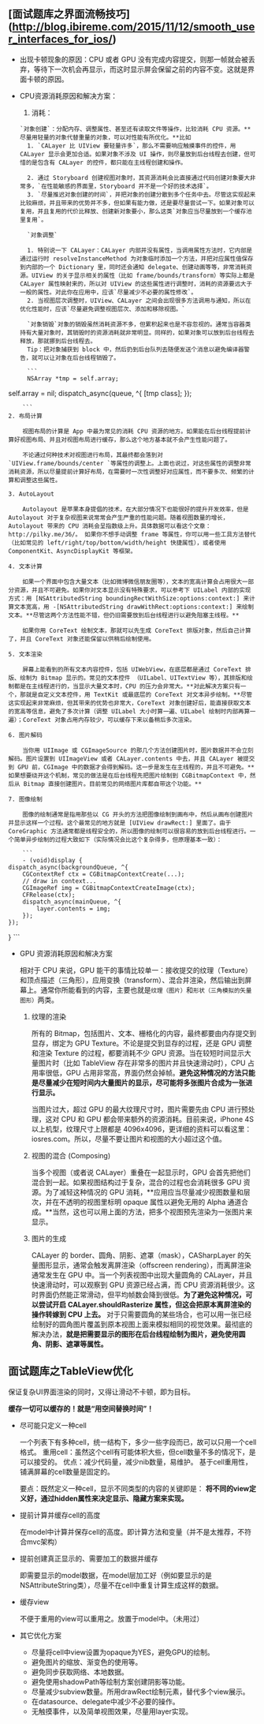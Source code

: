 ## [面试题库之界面流畅技巧] (http://blog.ibireme.com/2015/11/12/smooth_user_interfaces_for_ios/)

* 出现卡顿现象的原因：CPU 或者 GPU 没有完成内容提交，则那一帧就会被丢弃，等待下一次机会再显示，而这时显示屏会保留之前的内容不变。这就是界面卡顿的原因。
* CPU资源消耗原因和解决方案：

	1. 消耗：
	
	  `对象创建`：分配内存、调整属性、甚至还有读取文件等操作，比较消耗 CPU 资源。**尽量用轻量的对象代替重量的对象，可以对性能有所优化。**比如
 		1. `CALayer 比 UIView 要轻量许多`，那么不需要响应触摸事件的控件，用 CALayer 显示会更加合适。如果对象不涉及 UI 操作，则尽量放到后台线程去创建，但可惜的是包含有 CALayer 的控件，都只能在主线程创建和操作。
	  
	  	2. 通过 Storyboard 创建视图对象时，其资源消耗会比直接通过代码创建对象要大非常多，`在性能敏感的界面里，Storyboard 并不是一个好的技术选择`。
	  	3. `尽量推迟对象创建的时间`，并把对象的创建分散到多个任务中去。尽管这实现起来比较麻烦，并且带来的优势并不多，但如果有能力做，还是要尽量尝试一下。如果对象可以复用，并且复用的代价比释放、创建新对象要小，那么这类`对象应当尽量放到一个缓存池里复用`。

		`对象调整`
		
		1. 特别说一下 CALayer：CALayer 内部并没有属性，当调用属性方法时，它内部是通过运行时 resolveInstanceMethod 为对象临时添加一个方法，并把对应属性值保存到内部的一个 Dictionary 里，同时还会通知 delegate、创建动画等等，非常消耗资源。UIView 的关于显示相关的属性（比如 frame/bounds/transform）等实际上都是 CALayer 属性映射来的，所以对 UIView 的这些属性进行调整时，消耗的资源要远大于一般的属性。对此你在应用中，应该`尽量减少不必要的属性修改`。
		2. 当视图层次调整时，UIView、CALayer 之间会出现很多方法调用与通知，所以在优化性能时，应该`尽量避免调整视图层次、添加和移除视图。`

		`对象销毁`对象的销毁虽然消耗资源不多，但累积起来也是不容忽视的。通常当容器类持有大量对象时，其销毁时的资源消耗就非常明显。同样的，如果对象可以放到后台线程去释放，那就挪到后台线程去。
		Tip：把对象捕获到 block 中，然后扔到后台队列去随便发送个消息以避免编译器警告，就可以让对象在后台线程销毁了。
		
		```
		NSArray *tmp = self.array;
self.array = nil;
dispatch_async(queue, ^{
    [tmp class];
});

		```
	2. 布局计算

		视图布局的计算是 App 中最为常见的消耗 CPU 资源的地方。如果能在后台线程提前计算好视图布局、并且对视图布局进行缓存，那么这个地方基本就不会产生性能问题了。

		不论通过何种技术对视图进行布局，其最终都会落到对 `UIView.frame/bounds/center `等属性的调整上。上面也说过，对这些属性的调整非常消耗资源，所以尽量提前计算好布局，在需要时一次性调整好对应属性，而不要多次、频繁的计算和调整这些属性。
	
	3. AutoLayout

		Autolayout 是苹果本身提倡的技术，在大部分情况下也能很好的提升开发效率，但是 Autolayout 对于复杂视图来说常常会产生严重的性能问题。随着视图数量的增长，Autolayout 带来的 CPU 消耗会呈指数级上升。具体数据可以看这个文章：http://pilky.me/36/。 如果你不想手动调整 frame 等属性，你可以用一些工具方法替代（比如常见的 left/right/top/bottom/width/height 快捷属性），或者使用 ComponentKit、AsyncDisplayKit 等框架。
	
	4. 文本计算

		如果一个界面中包含大量文本（比如微博微信朋友圈等），文本的宽高计算会占用很大一部分资源，并且不可避免。如果你对文本显示没有特殊要求，可以参考下 UILabel 内部的实现方式：用 [NSAttributedString boundingRectWithSize:options:context:] 来计算文本宽高，用 -[NSAttributedString drawWithRect:options:context:] 来绘制文本。**尽管这两个方法性能不错，但仍旧需要放到后台线程进行以避免阻塞主线程。**

		如果你用 CoreText 绘制文本，那就可以先生成 CoreText 排版对象，然后自己计算了，并且 CoreText 对象还能保留以供稍后绘制使用。
		
	5. 文本渲染

		屏幕上能看到的所有文本内容控件，包括 UIWebView，在底层都是通过 CoreText 排版、绘制为 Bitmap 显示的。常见的文本控件 （UILabel、UITextView 等），其排版和绘制都是在主线程进行的，当显示大量文本时，CPU 的压力会非常大。**对此解决方案只有一个，那就是自定义文本控件，用 TextKit 或最底层的 CoreText 对文本异步绘制。**尽管这实现起来非常麻烦，但其带来的优势也非常大，CoreText 对象创建好后，能直接获取文本的宽高等信息，避免了多次计算（调整 UILabel 大小时算一遍、UILabel 绘制时内部再算一遍）；CoreText 对象占用内存较少，可以缓存下来以备稍后多次渲染。
		
	6. 图片解码

		当你用 UIImage 或 CGImageSource 的那几个方法创建图片时，图片数据并不会立刻解码。图片设置到 UIImageView 或者 CALayer.contents 中去，并且 CALayer 被提交到 GPU 前，CGImage 中的数据才会得到解码。这一步是发生在主线程的，并且不可避免。**如果想要绕开这个机制，常见的做法是在后台线程先把图片绘制到 CGBitmapContext 中，然后从 Bitmap 直接创建图片。目前常见的网络图片库都自带这个功能。**
	
	7. 图像绘制

		图像的绘制通常是指用那些以 CG 开头的方法把图像绘制到画布中，然后从画布创建图片并显示这样一个过程。这个最常见的地方就是 [UIView drawRect:] 里面了。由于 CoreGraphic 方法通常都是线程安全的，所以图像的绘制可以很容易的放到后台线程进行。一个简单异步绘制的过程大致如下（实际情况会比这个复杂得多，但原理基本一致）：
		
		```
		- (void)display {
    dispatch_async(backgroundQueue, ^{
        CGContextRef ctx = CGBitmapContextCreate(...);
        // draw in context...
        CGImageRef img = CGBitmapContextCreateImage(ctx);
        CFRelease(ctx);
        dispatch_async(mainQueue, ^{
            layer.contents = img;
        });
    });
}
		```

* GPU 资源消耗原因和解决方案

	相对于 CPU 来说，GPU 能干的事情比较单一：接收提交的纹理（Texture）和顶点描述（三角形），应用变换（transform）、混合并渲染，然后输出到屏幕上。通常你所能看到的内容，主要也就是`纹理（图片）`和`形状（三角模拟的矢量图形）`两类。
	
	1. 纹理的渲染

		所有的 Bitmap，包括图片、文本、栅格化的内容，最终都要由内存提交到显存，绑定为 GPU Texture。不论是提交到显存的过程，还是 GPU 调整和渲染 Texture 的过程，都要消耗不少 GPU 资源。当在较短时间显示大量图片时（比如 TableView 存在非常多的图片并且快速滑动时），CPU 占用率很低，GPU 占用非常高，界面仍然会掉帧。**避免这种情况的方法只能是尽量减少在短时间内大量图片的显示，尽可能将多张图片合成为一张进行显示。**
		
		当图片过大，超过 GPU 的最大纹理尺寸时，图片需要先由 CPU 进行预处理，这对 CPU 和 GPU 都会带来额外的资源消耗。目前来说，iPhone 4S 以上机型，纹理尺寸上限都是 4096x4096，更详细的资料可以看这里：iosres.com。所以，尽量不要让图片和视图的大小超过这个值。
		
	2. 视图的混合 (Composing)

		当多个视图（或者说 CALayer）重叠在一起显示时，GPU 会首先把他们混合到一起。如果视图结构过于复杂，混合的过程也会消耗很多 GPU 资源。为了减轻这种情况的 GPU 消耗，**应用应当尽量减少视图数量和层次，并在不透明的视图里标明 opaque 属性以避免无用的 Alpha 通道合成。**当然，这也可以用上面的方法，把多个视图预先渲染为一张图片来显示。
		
	3. 图片的生成

		CALayer 的 border、圆角、阴影、遮罩（mask），CASharpLayer 的矢量图形显示，通常会触发离屏渲染（offscreen rendering），而离屏渲染通常发生在 GPU 中。当一个列表视图中出现大量圆角的 CALayer，并且快速滑动时，可以观察到 GPU 资源已经占满，而 CPU 资源消耗很少。这时界面仍然能正常滑动，但平均帧数会降到很低。**为了避免这种情况，可以尝试开启 CALayer.shouldRasterize 属性，但这会把原本离屏渲染的操作转嫁到 CPU 上去。**
		对于只需要圆角的某些场合，也可以用一张已经绘制好的圆角图片覆盖到原本视图上面来模拟相同的视觉效果。最彻底的解决办法，**就是把需要显示的图形在后台线程绘制为图片，避免使用圆角、阴影、遮罩等属性。**
		
## 面试题库之TableView优化

保证复杂UI界面渲染的同时，又得让滑动不卡顿，即为目标。

**缓存一切可以缓存的！就是“用空间替换时间”！**

* 尽可能只定义一种cell

	一个列表下有多种cell，统一结构下，多少一些字段而已，故可以只用一个cell格式。
	重用cell：虽然这个cell有可能体积大些，但cell数量不多的情况下，是可以接受的。
	优点：减少代码量，减少nib数量，易维护。
		基于cell重用性，铺满屏幕的cell数量是固定的。
		
	要点：既然定义一种cell，显示不同类型的内容的关键即是：
	**将不同的view定义好，通过hidden属性来决定显示、隐藏方案来实现。**
	
* 提前计算并缓存cell的高度

	 在model中计算并保存cell的高度。即计算方法和变量（并不是太推荐，不符合mvc架构）
	
* 提前创建真正显示的、需要加工的数据并缓存

	即需要显示的model数据，在model层加工好（例如要显示的是NSAttributeString类），尽量不在cell中重复计算生成这样的数据。

* 缓存view

	不便于重用的view可以重用之。放置于model中。（未用过）

* 其它优化方案

	* 尽量将cell中view设置为opaque为YES，避免GPU的绘制。
	* 避免图片的缩放、渐变色的使用等。
	* 避免同步获取网络、本地数据。
	* 避免使用shadowPath等绘制方案创建阴影等功能。
	* 尽量减少subview数量。所用drawRect绘制元素，替代多个view展示。
	* 在datasource、delegate中减少不必要的操作。
	* 无触摸事件，以及简单视图效果，尽量用layer实现。
	
	
	




